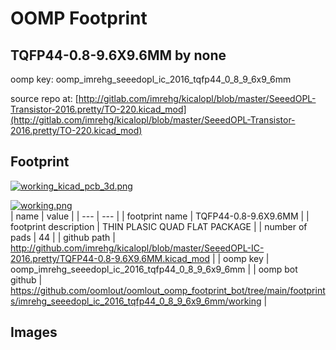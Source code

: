 # OOMP Footprint  
## TQFP44-0.8-9.6X9.6MM  by none  
  
oomp key: oomp_imrehg_seeedopl_ic_2016_tqfp44_0_8_9_6x9_6mm  
  
source repo at: [http://gitlab.com/imrehg/kicalopl/blob/master/SeeedOPL-Transistor-2016.pretty/TO-220.kicad_mod](http://gitlab.com/imrehg/kicalopl/blob/master/SeeedOPL-Transistor-2016.pretty/TO-220.kicad_mod)  
## Footprint  
  
[![working_kicad_pcb_3d.png](working_kicad_pcb_3d_600.png)](working_kicad_pcb_3d.png)  
  
[![working.png](working_600.png)](working.png)  
| name | value | 
| --- | --- | 
| footprint name | TQFP44-0.8-9.6X9.6MM | 
| footprint description | THIN PLASIC QUAD FLAT PACKAGE | 
| number of pads | 44 | 
| github path | http://github.com/imrehg/kicalopl/blob/master/SeeedOPL-IC-2016.pretty/TQFP44-0.8-9.6X9.6MM.kicad_mod | 
| oomp key | oomp_imrehg_seeedopl_ic_2016_tqfp44_0_8_9_6x9_6mm | 
| oomp bot github | https://github.com/oomlout/oomlout_oomp_footprint_bot/tree/main/footprints/imrehg_seeedopl_ic_2016_tqfp44_0_8_9_6x9_6mm/working | 
## Images  
